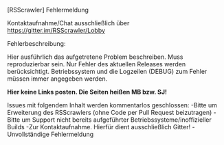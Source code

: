 [RSScrawler] Fehlermeldung

Kontaktaufnahme/Chat ausschließlich über
https://gitter.im/RSScrawler/Lobby


Fehlerbeschreibung:

Hier ausführlich das aufgetretene Problem beschreiben. Muss reproduzierbar sein. Nur Fehler des aktuellen Releases werden berücksichtigt.
Betriebssystem und die Logzeilen (DEBUG) zum Fehler müssen immer angegeben werden.

**Hier keine Links posten. Die Seiten heißen MB bzw. SJ!**

Issues mit folgendem Inhalt werden kommentarlos geschlossen:
-Bitte um Erweiterung des RSScrawlers (ohne Code per Pull Request beizutragen)
-Bitte um Support nicht bereits aufgeführter Betriebssysteme/inoffizieller Builds
-Zur Kontaktaufnahme. Hierfür dient ausschließlich Gitter!
-Unvollständige Fehlermeldung

